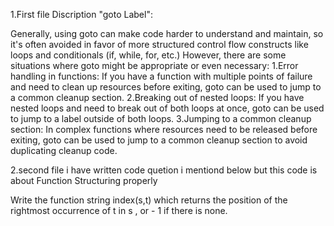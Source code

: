 1.First file Discription "goto Label":

Generally, using goto can make code harder to understand and maintain, so it's often avoided in favor of more structured control flow constructs like loops and conditionals (if, while, for, etc.)
However, there are some situations where goto might be appropriate or even necessary:
1.Error handling in functions: If you have a function with multiple points of failure and need to clean up resources before exiting, goto can be used to jump to a common cleanup section.
2.Breaking out of nested loops: If you have nested loops and need to break out of both loops at once, goto can be used to jump to a label outside of both loops.
3.Jumping to a common cleanup section: In complex functions where resources need to be released before exiting, goto can be used to jump to a common cleanup section to avoid duplicating cleanup code.


2.second file i have written code quetion i mentiond below but this code is about Function Structuring properly

Write the function string index(s,t) which returns the position of the rightmost 
occurrence of t in s , or - 1 if there is none.  
